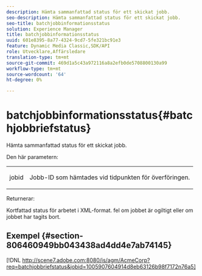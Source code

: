 ```yaml
---
description: Hämta sammanfattad status för ett skickat jobb.
seo-description: Hämta sammanfattad status för ett skickat jobb.
seo-title: batchjobbinformationsstatus
solution: Experience Manager
title: batchjobbinformationsstatus
uuid: 601e8395-8a77-4324-9cd7-5fe321bc91e3
feature: Dynamic Media Classic,SDK/API
role: Utvecklare,Affärsledare
translation-type: tm+mt
source-git-commit: 469d1a5c43a972116a8a2efb0de5708800130a99
workflow-type: tm+mt
source-wordcount: '64'
ht-degree: 0%

---
```



# batchjobbinformationsstatus{#batchjobbriefstatus}

Hämta sammanfattad status för ett skickat jobb.

Den här parametern:

<table id="simpletable_86E581DBB352479CB4CB531434D91E83"> 
 <tr class="strow"> 
  <td class="stentry"> <p> <span class="codeph"> jobid  </span> </p> </td> 
  <td class="stentry"> <p>Jobb-ID som hämtades vid tidpunkten för överföringen. </p> </td> 
 </tr> 
</table>

Returnerar:

Kortfattad status för arbetet i XML-format. fel om jobbet är ogiltigt eller om jobbet har tagits bort.

## Exempel {#section-806460949bb043438ad4dd4e7ab74145}

[!DNL http://scene7.adobe.com:8080/is/agm/AcmeCorp?req=batchjobbriefstatus&jobid=1005907604914d8eb63126b98f7172n76a5]
